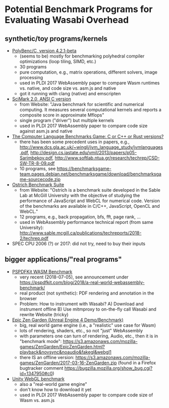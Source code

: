 # Potential Benchmark Programs for Evaluating Wasabi Overhead

## synthetic/toy programs/kernels

- [PolyBenc/C, version 4.2.1-beta](http://web.cse.ohio-state.edu/~pouchet.2/software/polybench/)
    * (seems to be) mostly for benchmarking polyhedral compiler optimizations (loop tiling, SIMD, etc.)
    * 30 programs
    * pure computation, e.g., matrix operations, different solvers, image processing
    * used in PLDI 2017 WebAssembly paper to compare Wasm runtimes vs. native, and code size vs. asm.js and native
    * got it running with clang (native) and emscripten
- [SciMark 2.0, ANSI C version](https://math.nist.gov/scimark2/download_c.html)
    * from Website: "Java benchmark for scientific and numerical computing. It measures several computational kernels and reports a composite score in approximate Mflops"
    * single program ("driver") but multiple kernels
    * used in PLDI 2017 WebAssembly paper to compare code size against asm.js and native
- [The Computer Language Benchmarks Game: C or C++ or Rust versions?](https://benchmarksgame-team.pages.debian.net/benchmarksgame/faster/c.html)
    * there has been some precedent uses in papers, e.g., http://www.dcs.gla.ac.uk/~wingli/jvm_language_study/jvmlanguages.pdf, http://design.cs.iastate.edu/vmil/2013/papers/p05-Sarimbekov.pdf, http://www.softlab.ntua.gr/research/techrep/CSD-SW-TR-8-09.pdf
    * 10 programs, see https://benchmarksgame-team.pages.debian.net/benchmarksgame/download/benchmarksgame-sourcecode.zip
- [Ostrich Benchmark Suite](http://www.sable.mcgill.ca/mclab/projects/ostrich/)
    * from Website: "Ostrich is a benchmark suite developed in the Sable Lab at McGill University with the objective of studying the performance of JavaScript and WebCL for numerical code. Version of the benchmarks are available in C/C++, JavaScript, OpenCL and WebCL."
    * 12 programs, e.g., back propagation, bfs, fft, page rank, ...
    * used in WebAssembly performance technical report (from same University): http://www.sable.mcgill.ca/publications/techreports/2018-2/techrep.pdf
- SPEC CPU 2006 (?) or 2017: did not try, need to buy their inputs

## bigger applications/"real programs"

- [PSPDFKit WASM Benchmark](https://pspdfkit.com/webassembly-benchmark/)
    * very recent (2018-07-05), see announcement under https://pspdfkit.com/blog/2018/a-real-world-webassembly-benchmark/
    * real product (not synthetic): PDF rendering and annotation in the browser
    * Problem: How to instrument with Wasabi?
        A) Download and instrument offline
        B) Use mitmproxy to on-the-fly call Wasabi and rewrite Website (tricky)
- [Epic Zen Garden (Unreal Engine 4 Demo/Benchmark)](https://s3.amazonaws.com/mozilla-games/ZenGarden/EpicZenGarden.html)
    * big, real world game engine (i.e., a "realistic" use case for Wasm)
    * lots of rendering, shaders, etc., so not "just" WebAssembly
    * with parameters one can turn of rendering, Audio, etc., then it is in "benchmark mode": https://s3.amazonaws.com/mozilla-games/ZenGarden/EpicZenGarden.html?playback&novsync&noaudio&fakegl&webgl1
    * there IS an offline version: https://s3.amazonaws.com/mozilla-games/ZenGarden/2017-03-16-ZenGarden.zip
    (found in a Firefox bugtracker comment https://bugzilla.mozilla.org/show_bug.cgi?id=1347950#c0)
- [Unity WebGL benchmark](https://beta.unity3d.com/jonas/benchmark2015/)
    * also a "real-world game engine"
    * don't know how to download it yet
    * used in PLDI 2017 WebAssembly paper to compare code size of Wasm vs. asm.js